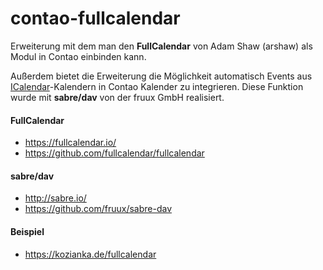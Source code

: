contao-fullcalendar
=====================

Erweiterung mit dem man den **FullCalendar** von Adam Shaw (arshaw) als Modul in Contao einbinden kann.

Außerdem bietet die Erweiterung die Möglichkeit automatisch Events aus [ICalendar](http://de.wikipedia.org/wiki/ICalendar)-Kalendern in Contao Kalender zu integrieren.
Diese Funktion wurde mit **sabre/dav** von  der fruux GmbH realisiert.

#### FullCalendar
* https://fullcalendar.io/
* https://github.com/fullcalendar/fullcalendar

#### sabre/dav
* http://sabre.io/
* https://github.com/fruux/sabre-dav

#### Beispiel
* https://kozianka.de/fullcalendar
